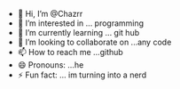 - 👋 Hi, I’m @Chazrr
- 👀 I’m interested in ... programming 
- 🌱 I’m currently learning ... git hub
- 💞️ I’m looking to collaborate on ...any code 
- 📫 How to reach me ...github
- 😄 Pronouns: ...he
- ⚡ Fun fact: ... im turning into a nerd

<!---
Chazrr/Chazrr is a ✨ special ✨ repository because its `README.md` (this file) appears on your GitHub profile.
You can click the Preview link to take a look at your changes.
--->
